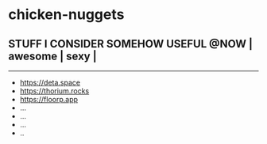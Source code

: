 # chicken-nuggets
## STUFF I CONSIDER SOMEHOW USEFUL @NOW | awesome | sexy |  


----  

+ https://deta.space
+ https://thorium.rocks
+ https://floorp.app
+ ...
+ ...
+ ...
+ ..


